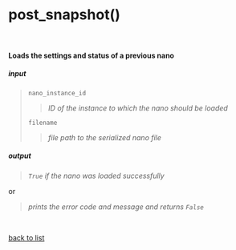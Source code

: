 # **post_snapshot()**
<br/>

#### Loads the settings and status of a previous nano
##### input
>`nano_instance_id`
>>*ID of the instance to which the nano should be loaded*   
>
>`filename`  
>>*file path to the serialized nano file*

##### output
>*`True` if the nano was loaded successfully*

or
>*prints the error code and message and returns `False`*

<br/>

[back to list](../Index.md)
